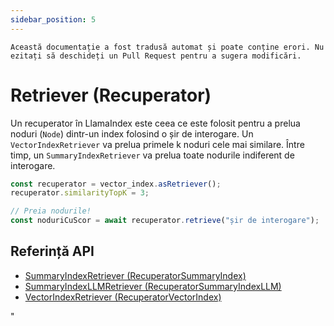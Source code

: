 ```yaml
---
sidebar_position: 5
---
```


`Această documentație a fost tradusă automat și poate conține erori. Nu ezitați să deschideți un Pull Request pentru a sugera modificări.`

# Retriever (Recuperator)

Un recuperator în LlamaIndex este ceea ce este folosit pentru a prelua noduri (`Node`) dintr-un index folosind o șir de interogare. Un `VectorIndexRetriever` va prelua primele k noduri cele mai similare. Între timp, un `SummaryIndexRetriever` va prelua toate nodurile indiferent de interogare.

```typescript
const recuperator = vector_index.asRetriever();
recuperator.similarityTopK = 3;

// Preia nodurile!
const noduriCuScor = await recuperator.retrieve("șir de interogare");
```

## Referință API

- [SummaryIndexRetriever (RecuperatorSummaryIndex)](../../api/classes/SummaryIndexRetriever.md)
- [SummaryIndexLLMRetriever (RecuperatorSummaryIndexLLM)](../../api/classes/SummaryIndexLLMRetriever.md)
- [VectorIndexRetriever (RecuperatorVectorIndex)](../../api/classes/VectorIndexRetriever.md)

"
